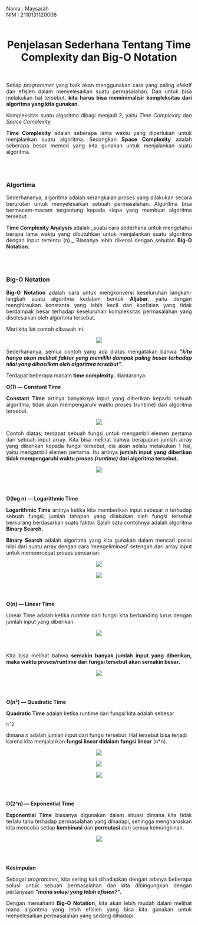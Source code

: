 Nama : Maysarah<br>
NIM : 2110131120006<br><br>

<h1 align="center">Penjelasan Sederhana Tentang Time Complexity dan Big-O Notation</h1><br>

<p align="justify">Setiap <i>programmer</i> yang baik akan menggunakan cara yang paling efektif dan efisien dalam menyelesaikan suatu permasalahan. Dan untuk bisa melakukan hal tersebut, <b>kita harus bisa meminimalisir kompleksitas dari algoritma yang kita gunakan.</b></p>

<p align="justify">Kompleksitas suatu algoritma dibagi menjadi 2, yaitu <i>Time Complexity</i> dan <i>Space Complexity.</i></p>

<p align="justify"><b>Time Complexity</b> adalah seberapa lama waktu yang diperlukan untuk menjalankan suatu algoritma. Sedangkan <b>Space Complexity</b> adalah seberapa besar memori yang kita gunakan untuk menjalankan suatu algoritma.</p><br><br>

### **Algortima**

<p align="justify">Sederhananya, algoritma adalah serangkaian proses yang dilakukan secara berurutan untuk menyelesaikan sebuah permasalahan. Algoritma bisa bermacam-macam tergantung kepada siapa yang membuat algoritma tersebut.</p>

<p align="justify"><b>Time Complexity Analysis</b> adalah _suatu cara sederhana untuk mengetahui berapa lama waktu yang dibutuhkan untuk menjalankan suatu algoritma dengan input tertentu (n)._ Biasanya lebih dikenal dengan sebutan <b>Big-O Notation.</b></p><br><br>

### **Big-O Notation**

<p align="justify"><b>Big-O Notation</b> adalah cara untuk mengkonversi keseluruhan langkah-langkah suatu algoritma kedalam bentuk <b>Aljabar</b>, yaitu dengan menghiraukan konstanta yang lebih kecil dan koefisien yang tidak berdampak besar terhadap keseluruhan kompleksitas permasalahan yang diselesaikan oleh algoritma tersebut.</p>

Mari kita liat contoh dibawah ini:

<p align="center"><img src="img/img1.jpeg"></p>

<p align="justify">Sederhananya, semua contoh yang ada diatas mengatakan bahwa <i><b>“kita hanya akan melihat faktor yang memiliki dampak paling besar terhadap nilai yang dihasilkan oleh algoritma tersebut”.</b></i></p>

Terdapat beberapa macam **time complexity**, diantaranya:

**O(1) — Constant Time**

<p align="justify"><b>Constant Time</b> artinya banyaknya input yang diberikan kepada sebuah algoritma, tidak akan mempengaruhi waktu proses (runtime) dari algoritma tersebut.</p>

<p align="center"><img src="img/img2.jpeg"></p>

<p align="justify">Contoh diatas, terdapat sebuah fungsi untuk mengambil elemen pertama dari sebuah input array. Kita bisa melihat bahwa berapapun jumlah array yang diberikan kepada fungsi tersebut, dia akan selalu melakukan 1 hal, yaitu mengambil elemen pertama. Itu artinya <b>jumlah input yang diberikan tidak mempengaruhi waktu proses <i>(runtime)</i> dari algoritma tersebut.</b>

<p align="center"><img src="img/img3.jpeg"></p><br><br>

**O(log n) — Logarithmic Time**

<p align="justify"><b>Logarithmic Time</b> artinya ketika kita memberikan input sebesar <i>n</i> terhadap sebuah fungsi, jumlah tahapan yang dilakukan oleh fungsi tersebut berkurang berdasarkan suatu faktor. Salah satu contohnya adalah algoritma <b>Binary Search.</b></p>

<p align="justify"><b>Binary Search</b> adalah algoritma yang kita gunakan dalam mencari posisi nilai dari suatu array dengan cara ‘mengeliminasi’ setengah dari array input untuk mempercepat proses pencarian.</p>

<p align="center"><img src="img/img4.jpeg"></p>

<p align="center"><img src="img/img5.jpeg"></p><br><br>

**O(n) — Linear Time**

<p align="justify">Linear Time adalah ketika <i>runtime</i> dari fungsi kita berbanding lurus dengan jumlah input yang diberikan.</p>

<p align="center"><img src="img/img6.jpeg"></p><br>

<p align="justify">Kita bisa melihat bahwa <b>semakin banyak jumlah input yang diberikan, maka waktu proses/runtime dari fungsi tersebut akan semakin besar.</b></p>

<p align="center"><img src="img/img7.jpeg"></p><br><br>

**O(n²) — Quadratic Time**

<p align="justify"><b>Quadratic Time</b> adalah ketika runtime dari fungsi kita adalah sebesar 

    n^2

dimana _n_ adalah jumlah input dari fungsi tersebut. Hal tersebut bisa terjadi karena kita menjalankan **fungsi linear didalam fungsi linear** (n*n).</p>

<p align="center"><img src="img/img8.jpeg"></p>

<p align="center"><img src="img/img9.jpeg"></p>

<p align="center"><img src="img/img10.jpeg"></p><br><br>

**O(2^n) — Exponential Time**

<p align="justify"><b>Exponential Time</b> biasanya digunakan dalam situasi dimana kita tidak terlalu tahu terhadap permasalahan yang dihadapi, sehingga mengharuskan kita mencoba setiap <b>kombinasi</b> dan <b>permutasi</b> dari semua kemungkinan.</p>

<p align="center"><img src="img/img11.jpeg"></p><br><br>

**Kesimpulan**

<p align="justify">Sebagai <i>programmer</i>, kita sering kali dihadapkan dengan adanya beberapa solusi untuk sebuah permasalahan dan kita dibingungkan dengan pertanyaan <b><i>“mana solusi yang lebih efisien?”.</i></b></p>

<p align="justify">Dengan memahami <b>Big-O Notation</b>, kita akan lebih mudah dalam melihat mana algoritma yang lebih efisien yang bisa kita gunakan untuk menyelesaikan permasalahan yang sedang dihadapi.</p>













